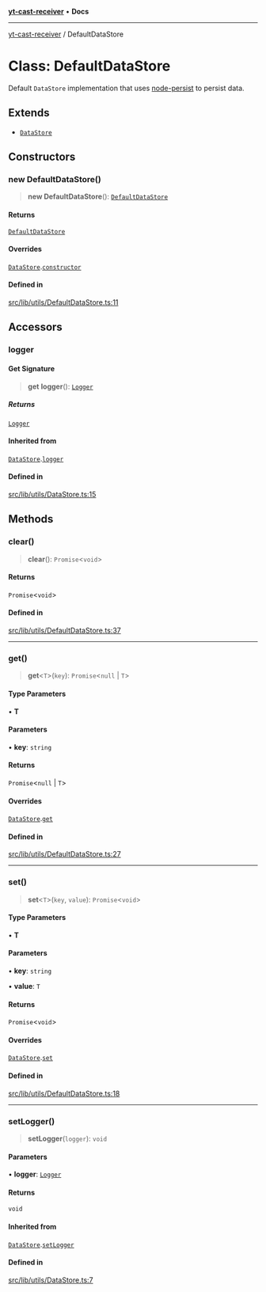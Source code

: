 [**yt-cast-receiver**](../README.md) • **Docs**

***

[yt-cast-receiver](../README.md) / DefaultDataStore

# Class: DefaultDataStore

Default `DataStore` implementation that uses [node-persist](https://github.com/simonlast/node-persist) to persist data.

## Extends

- [`DataStore`](DataStore.md)

## Constructors

### new DefaultDataStore()

> **new DefaultDataStore**(): [`DefaultDataStore`](DefaultDataStore.md)

#### Returns

[`DefaultDataStore`](DefaultDataStore.md)

#### Overrides

[`DataStore`](DataStore.md).[`constructor`](DataStore.md#constructors)

#### Defined in

[src/lib/utils/DefaultDataStore.ts:11](https://github.com/patrickkfkan/yt-cast-receiver/blob/7898fbce0f56a5f9871c7ea968fa6c6f4e21202f/src/lib/utils/DefaultDataStore.ts#L11)

## Accessors

### logger

#### Get Signature

> **get** **logger**(): [`Logger`](../interfaces/Logger.md)

##### Returns

[`Logger`](../interfaces/Logger.md)

#### Inherited from

[`DataStore`](DataStore.md).[`logger`](DataStore.md#logger)

#### Defined in

[src/lib/utils/DataStore.ts:15](https://github.com/patrickkfkan/yt-cast-receiver/blob/7898fbce0f56a5f9871c7ea968fa6c6f4e21202f/src/lib/utils/DataStore.ts#L15)

## Methods

### clear()

> **clear**(): `Promise`\<`void`\>

#### Returns

`Promise`\<`void`\>

#### Defined in

[src/lib/utils/DefaultDataStore.ts:37](https://github.com/patrickkfkan/yt-cast-receiver/blob/7898fbce0f56a5f9871c7ea968fa6c6f4e21202f/src/lib/utils/DefaultDataStore.ts#L37)

***

### get()

> **get**\<`T`\>(`key`): `Promise`\<`null` \| `T`\>

#### Type Parameters

• **T**

#### Parameters

• **key**: `string`

#### Returns

`Promise`\<`null` \| `T`\>

#### Overrides

[`DataStore`](DataStore.md).[`get`](DataStore.md#get)

#### Defined in

[src/lib/utils/DefaultDataStore.ts:27](https://github.com/patrickkfkan/yt-cast-receiver/blob/7898fbce0f56a5f9871c7ea968fa6c6f4e21202f/src/lib/utils/DefaultDataStore.ts#L27)

***

### set()

> **set**\<`T`\>(`key`, `value`): `Promise`\<`void`\>

#### Type Parameters

• **T**

#### Parameters

• **key**: `string`

• **value**: `T`

#### Returns

`Promise`\<`void`\>

#### Overrides

[`DataStore`](DataStore.md).[`set`](DataStore.md#set)

#### Defined in

[src/lib/utils/DefaultDataStore.ts:18](https://github.com/patrickkfkan/yt-cast-receiver/blob/7898fbce0f56a5f9871c7ea968fa6c6f4e21202f/src/lib/utils/DefaultDataStore.ts#L18)

***

### setLogger()

> **setLogger**(`logger`): `void`

#### Parameters

• **logger**: [`Logger`](../interfaces/Logger.md)

#### Returns

`void`

#### Inherited from

[`DataStore`](DataStore.md).[`setLogger`](DataStore.md#setlogger)

#### Defined in

[src/lib/utils/DataStore.ts:7](https://github.com/patrickkfkan/yt-cast-receiver/blob/7898fbce0f56a5f9871c7ea968fa6c6f4e21202f/src/lib/utils/DataStore.ts#L7)

